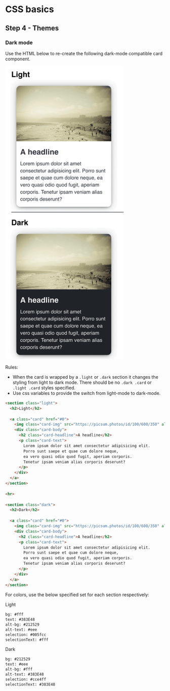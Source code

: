 # CSS basics

## Step 4 - Themes

### Dark mode

Use the HTML below to re-create the following dark-mode compatible card component.

<img src="/assets/card-theme.gif" width="374px" alt="An animation showing what the task result should look like">

Rules: 
* When the card is wrapped by a `.light` or `.dark` section it changes the styling from light to dark mode. There should be no `.dark .card` or `.light .card` styles specified. 
* Use css variables to provide the switch from light-mode to dark-mode.

```html
<section class="light">
  <h2>Light</h2>

  <a class="card" href="#0">
    <img class="card-img" src="https://picsum.photos/id/100/600/350" alt="A placeholder image">
    <div class="card-body">
      <h2 class="card-headline">A headline</h2>
      <p class="card-text">
        Lorem ipsum dolor sit amet consectetur adipisicing elit.
        Porro sunt saepe et quae cum dolore neque,
        ea vero quasi odio quod fugit, aperiam corporis.
        Tenetur ipsam veniam alias corporis deserunt?
      </p>
    </div>
  </a>
</section>

<hr>

<section class="dark">
  <h2>Dark</h2>

  <a class="card" href="#0">
    <img class="card-img" src="https://picsum.photos/id/100/600/350" alt="A placeholder image">
    <div class="card-body">
      <h2 class="card-headline">A headline</h2>
      <p class="card-text">
        Lorem ipsum dolor sit amet consectetur adipisicing elit.
        Porro sunt saepe et quae cum dolore neque,
        ea vero quasi odio quod fugit, aperiam corporis.
        Tenetur ipsam veniam alias corporis deserunt?
      </p>
    </div>
  </a>
</section>
```

For colors, use the below specified set for each section respectively:

Light

```
bg: #fff
text: #383E48
alt-bg: #212529
alt-text: #eee
selection: #005fcc
selectionText: #fff
```

Dark

```
bg: #212529
text: #eee
alt-bg: #fff
alt-text: #383E48
selection: #cce4ff
selectionText: #383E48
```

